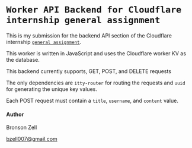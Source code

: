 # `Worker API Backend for Cloudflare internship general assignment`

This is my submission for the backend API section of the Cloudflare internship [`general assignment`](https://apply.cloudflareworkers.com/).

This worker is written in JavaScript and uses the Cloudflare worker KV as the database.

This backend currently supports, GET, POST, and DELETE requests

The only dependencies are `itty-router` for routing the requests and `uuid` for generating the unique key values.

Each POST request must contain a `title`, `username`, and `content` value.

#### Author
Bronson Zell

bzell007@gmail.com